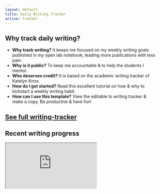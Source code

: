 ```yaml
---
layout: default
title: Daily Writing Tracker
active: tracker
---
```




## Why track daily writing?

* **Why track writing?**    It keeps me focused on my weekly writing goals published in my open lab notebook, leading more publications with less pain.
* **Why is it public?**    To keep me accountable & to help the students I mentor.
* **Who deserves credit?**    It is based on the academic writing tracker of Katelyn Knox.
* **How do I get started?**    Read this excellent tutorial on how & why to kickstart a weekly writing habit.
* **How can I use this template?**    View the editable to writing tracker & make a copy. Be productive & have fun!

## <a href="https://docs.google.com/spreadsheets/d/18hnjkcF4LSEzdFdd0fABXo3-bmSWMSfJb9io6kKTDGw/edit?usp=sharing?widget=false&amp;headers=false&amp;">See full writing-tracker</a>

## Recent writing progress
<iframe id="scaled-frame" src="https://docs.google.com/spreadsheets/d/e/2PACX-1vQcK-ZnHt47wbMb3BXd_aXVE5S8U4Ln7fqsw8pRo6-AP0EJrBp3ujK_niBJOI09GGzVovERVaLHUmvf/pubhtml?single=true&gid=0&widget=true&amp;headers=false&amp;range=A84:J145"></iframe>

<!-- <iframe id="scaled-frame" src="https://docs.google.com/spreadsheets/d/e/2PACX-1vQcK-ZnHt47wbMb3BXd_aXVE5S8U4Ln7fqsw8pRo6-AP0EJrBp3ujK_niBJOI09GGzVovERVaLHUmvf/pubhtml?single=true&gid=0&widget=true&amp;headers=false&amp;range=A1:J26"></iframe> -->
<!-- <iframe id="scaled-frame" src="https://docs.google.com/spreadsheets/d/18hnjkcF4LSEzdFdd0fABXo3-bmSWMSfJb9io6kKTDGw/edit?usp=sharing?widget=false&amp;headers=false&amp;"></iframe> -->
